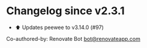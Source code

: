 # Changelog since v2.3.1
- ⬆ Updates peewee to v3.14.0 (#97)

Co-authored-by: Renovate Bot <bot@renovateapp.com> 
